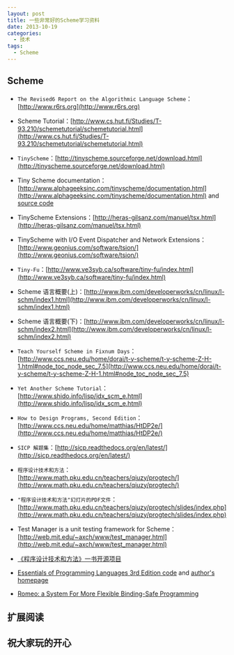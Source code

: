 ```yaml
---
layout: post
title: 一些非常好的Scheme学习资料
date: 2013-10-19
categories:
  - 技术
tags:
  - Scheme
---
```

## Scheme

* `The Revised6 Report on the Algorithmic Language Scheme`：[http://www.r6rs.org](http://www.r6rs.org)
* Scheme Tutorial：[http://www.cs.hut.fi/Studies/T-93.210/schemetutorial/schemetutorial.html](http://www.cs.hut.fi/Studies/T-93.210/schemetutorial/schemetutorial.html)

* `TinyScheme`：[http://tinyscheme.sourceforge.net/download.html](http://tinyscheme.sourceforge.net/download.html)
* Tiny Scheme documentation：[http://www.alphageeksinc.com/tinyscheme/documentation.html](http://www.alphageeksinc.com/tinyscheme/documentation.html) and [source code](http://sourceforge.net/p/tinyscheme/code/HEAD/tree/trunk/)
* TinyScheme Extensions：[http://heras-gilsanz.com/manuel/tsx.html](http://heras-gilsanz.com/manuel/tsx.html)
* TinyScheme with I/O Event Dispatcher and Network Extensions：[http://www.geonius.com/software/tsion/](http://www.geonius.com/software/tsion/)
* `Tiny-Fu`：[http://www.ve3syb.ca/software/tiny-fu/index.html](http://www.ve3syb.ca/software/tiny-fu/index.html)
* Scheme 语言概要(上)：[http://www.ibm.com/developerworks/cn/linux/l-schm/index1.html](http://www.ibm.com/developerworks/cn/linux/l-schm/index1.html)
* Scheme 语言概要(下)：[http://www.ibm.com/developerworks/cn/linux/l-schm/index2.html](http://www.ibm.com/developerworks/cn/linux/l-schm/index2.html)
* `Teach Yourself Scheme in Fixnum Days`：[http://www.ccs.neu.edu/home/dorai/t-y-scheme/t-y-scheme-Z-H-1.html#node_toc_node_sec_7.5](http://www.ccs.neu.edu/home/dorai/t-y-scheme/t-y-scheme-Z-H-1.html#node_toc_node_sec_7.5)
* `Yet Another Scheme Tutorial`：[http://www.shido.info/lisp/idx_scm_e.html](http://www.shido.info/lisp/idx_scm_e.html)
* `How to Design Programs, Second Edition`：[http://www.ccs.neu.edu/home/matthias/HtDP2e/](http://www.ccs.neu.edu/home/matthias/HtDP2e/)
* `SICP 解题集`：[http://sicp.readthedocs.org/en/latest/](http://sicp.readthedocs.org/en/latest/)
* `程序设计技术和方法`：[http://www.math.pku.edu.cn/teachers/qiuzy/progtech/](http://www.math.pku.edu.cn/teachers/qiuzy/progtech/)
* `"程序设计技术和方法"幻灯片的PDF文件`：[http://www.math.pku.edu.cn/teachers/qiuzy/progtech/slides/index.php](http://www.math.pku.edu.cn/teachers/qiuzy/progtech/slides/index.php)
* Test Manager is a unit testing framework for Scheme：[http://web.mit.edu/~axch/www/test_manager.html](http://web.mit.edu/~axch/www/test_manager.html)
* [《程序设计技术和方法》一书开源项目](https://github.com/sarabander/sicp-pdf)
* [Essentials of Programming Languages 3rd Edition code](https://github.com/mwand/eopl3) and [author's homepage](http://www.ccs.neu.edu/home/wand/)
* [Romeo: a System For More Flexible Binding-Safe Programming](https://repository.library.northeastern.edu/downloads/neu:344554?datastream_id=content)


## 扩展阅读


## 祝大家玩的开心

